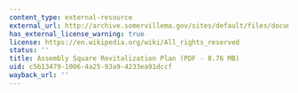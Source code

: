 ```yaml
---
content_type: external-resource
external_url: http://archive.somervillema.gov/sites/default/files/documents/Assembly%20Square%20Revit%20Plan.pdf
has_external_license_warning: true
license: https://en.wikipedia.org/wiki/All_rights_reserved
status: ''
title: Assembly Square Revitalization Plan (PDF - 8.76 MB)
uid: c5b13479-1006-4a25-93a9-4233ea91dccf
wayback_url: ''
---
```

